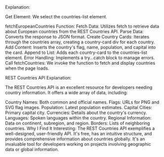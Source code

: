 Explanation:

Get Element:
We select the countries-list element.

fetchEuropeanCountries Function:
Fetch Data: Utilizes fetch to retrieve data about European countries from the REST Countries API.
Parse Data: Converts the response to JSON format.
Create Country Cards: Iterates through the countries array, creating a country-card div for each country.
Add Content: Inserts the country's flag, name, population, and capital into the card.
Append to List: Adds each country-card to the countries-list element.
Error Handling: Implements a try...catch block to manage errors.
Call fetchCountries:
We invoke the function to fetch and display countries when the page loads.

REST Countries API Explanation:

The REST Countries API is an excellent resource for developers needing country information. It offers a wide array of data, including:

Country Names: Both common and official names.
Flags: URLs for PNG and SVG flag images.
Population: Latest population estimates.
Capital Cities: Primary capital city.
Currencies: Details about the country's currency.
Languages: Spoken languages within the country.
Regional Information: Data on continent, subregion, and region.
Borders: Lists of neighboring countries.
Why I Find It Interesting:
The REST Countries API exemplifies a well-designed, user-friendly API. It's free, has an intuitive structure, and provides comprehensive information about countries globally. It's an invaluable tool for developers working on projects involving geographic data or global information.
